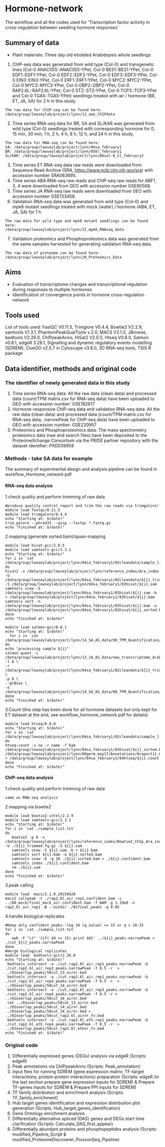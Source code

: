 # Hormone-network
The workflow and all the codes used for 'Transcription factor activity in cross-regulation between seedling hormone responses'

## Summary of data
- Plant materials: Three day old etiolated Arabidopsis whole seedlings
1. ChIP-seq data was generated from wild type (Col-0) and transgenetic lines (Col-0 ANAC055::ANAC055-YPet, Col-0 BES1::BES1-YPet, Col-0 EDF1::EDF1-YPet, Col-0 EDF2::EDF2-YPet, Col-0 EDF3::EDF3-YPet, Col-0 EIN3::EIN3-YPet, Col-0 ERF1::ERF1-YPet, Col-0 MYC2::MYC2-YPet, Col-0 MYC3::MYC3-YPet, Col-0 OBP2::OBP2-YPet, Col-0 RAP2.6L::RAP2.6L-YPet, Col-0 STZ::STZ-YPet, Col-0 TCP3::TCP3-YPet and Col-0 TGA5::TGA5-YPet) seedlings treated with air / hormone (BR, ET, JA, SA) for 2 h in this study.
 ```
The raw data for ChIP-seq can be found here:
/data/group/lewseylab/project/lynn/12_own_ChIPdata
```
2. Time series RNA-seq data for BR, SA and SL/KAR was generated from wild type (Col-0) seedlings treated with corresponding hormone for 0, 15 min, 30 min, 1 h, 2 h, 4 h, 8 h, 12 h, and 24 h in this study.
```
The raw data for RNA-seq can be found here:
SA: /data/group/lewseylab/project/lynn/04sa_february1
BR: /data/group/lewseylab/project/lynn/05bl_february1
SL/KAR: /data/group/lewseylab/project/lynn/06col-0_sl_february2
```
3. Time series ET RNA-seq data raw reads were downloaded from Sequence Read Archive (SRA, https://www.ncbi.nlm.nih.gov/sra) with accession number SRA063695.
4. Time series ABA RNA-seq raw reads and ChIP-seq raw reads for ABF1, 3, 4 were downloaded from GEO with accession number GSE80568.
5. Time series JA RNA-seq raw reads were downloaded from GEO with accession number GSE133408.
6. Validation RNA-seq data was generated from wild type (Col-0) and mpk6 mutant seedlings treated with mock (water) / hormone (ABA, ET, JA, SA) for 1 h.
```
The raw data for wild type and mpk6 mutant seedlings can be found here:
/data/group/lewseylab/project/lynn/21_mpk6_RNAseq_data
```
7. Validation proteomics and Phosphoproteomics data was generated from the same samples harvested for generating validation RNA-seq data.
```
The raw data of proteome can be found here:
/data/group/lewseylab/project/lynn/20_Proteomics_Data
```

## Aims
- Evaluation of transcriptome changes and transcriptional regulation during responses to multiple hormones
- Identification of convergence points in hormone cross-regulation network

## Tools used
List of tools used: FastQC V0.11.5, Trimglore V0.4.4, Bowtie2 V2.2.9, samtools V1.3.1, PhantomPeakQualTools v.2.0, MACS V2.1.0, JBrowse, bedtools V2.26.0, ChIPpeakAnno, HiSat2 V2.0.5, Htseq V0.8.0, Salmon v0.8.1, edgeR 3.28.1, Signalling and dynamic regulatory events modelling (SDREM), ClueGO v2.5.7 in Cytoscape v3.8.0, 3D RNA-seq tools, TSIS R package

## Data identifier, methods and original code

### The identifier of newly generated data in this study
1. Time series RNA-seq data: All the raw data (clean data) and processed data (count/TPM matrix.csv for RNA-seq data) have been uploaded to GEO with accession number: GSE182617 
2. Hormone-responsive ChIP-seq data and validation RNA-seq data: All the raw data (clean data) and processed data (count/TPM matrix.csv for RNA-seq data; .narrowPeak for ChIP-seq data) have been uploaded to GEO with accession number: GSE220957
3. Proteomics and Phosphoproteomics data: The mass spectrometry proteomics data (raw and search files) have been deposited to the ProteomeXchange Consortium via the PRIDE partner repository with the dataset identifier: PXD039958

### Methods - take SA data for example
The summary of experimental design and analysis pipeline can be found in workflow_Hormone_network.pdf

#### RNA-seq data analysis
1.check quality and perform trimming of raw data
```
#produce quality control report and trim the raw reads via trimgalore!
module load fastqc/0.11.5
module load trimgalore/0.4.4
echo "Starting at: $(date)"
trim_galore --phred33 --gzip --fastqc *.fastq.gz
echo "Finished at: $(date)"
```
2.mapping (generate sorted.bam)/quasi-mapping
```
module load hisat-gcc/2.0.5
module load samtools-gcc/1.3.1
echo "Starting at: $(date)"
for i in `cat /data/group/lewseylab/project/lynn/04sa_february1/02cleandata/sample_list.txt`
do
hisat2 -x /data/group/lewseylab/project/lynn/reference_index/Ara_index -U /data/group/lewseylab/project/lynn/04sa_february1/02cleandata/${i}_trimmed.fq.gz -S /data/group/lewseylab/project/lynn/04sa_february1/03hisat/${i}.sam
samtools view -S /data/group/lewseylab/project/lynn/04sa_february1/03hisat/${i}.sam -b > /data/group/lewseylab/project/lynn/04sa_february1/03hisat/${i}.bam
samtools sort -n /data/group/lewseylab/project/lynn/04sa_february1/03hisat/${i}.bam -o /data/group/lewseylab/project/lynn/04sa_february1/03hisat/${i}_sorted.bam
done
echo "Finished at: $(date)"

module load salmon-gcc/0.8.1
echo "Starting at: $(date)"
  for i in `cat /data/group/lewseylab/project/lynn/14_SA_AS_data/00_TPM_Quantification/sample_list.txt`
do
echo "processing sample ${i}"
salmon quant -i /data/group/lewseylab/project/lynn/13_JA_AS_data/new_transcriptome_Arabidopsis/AtRTDv2_QUASI_index  -l A \
-r /data/group/lewseylab/project/lynn/04sa_february1/02cleandata/${i}_trimmed.fq.gz \
-p 8 \
--gcBias \
-o /data/group/lewseylab/project/lynn/14_SA_AS_data/00_TPM_Quantification/${i}_quant
done
echo "Finished at: $(date)"
```

3.Count (this step has been done for all hormone datasets but only kept for ET dataset at the end, see workflow_hormone_network.pdf for details)
```
module load htseq/0.8.0
echo "Starting at: $(date)"
for i in `cat /data/group/lewseylab/project/lynn/04sa_february1/02cleandata/sample_list.txt`
do
htseq-count -s no -r name -f bam /data/group/lewseylab/project/lynn/04sa_february1/03hisat/${i}_sorted.bam /data/group/lewseylab/project/lynn/00germ_may17/Annotations/Araport11_GFF3_genes_transposons.201606.gtf > /data/group/lewseylab/project/lynn/04sa_february1/04htseq/${i}.count
done
echo "Finished at: $(date)"
```

#### ChIP-seq data analysis
1.check quality and perform trimming of raw data
```
same as RNA-seq analysis
```

2.mapping via bowtie2
```
module load bowtie2-intel/2.2.9
module load samtools-gcc/1.3.1
echo "Starting at: $(date)"
for i in `cat ./sample_list.txt`
do
   bowtie2 -p 8 -x /data/group/lewseylab/project/lynn/reference_index/Bowtie2_ChIp_Ara_index -U ./${i}_trimmed.fq.gz -S ${i}.sam
   samtools view -S ${i}.sam -b > ${i}.bam
   samtools sort ${i}.bam -o ${i}.sorted.bam
   samtools view -b -q 10 ./${i}.sorted.bam > ./${i}.confident.bam
   samtools index ./${i}.confident.bam
   rm ./${i}.sam
done
echo "Finished at: $(date)"
```
3.peak calling
```
module load  macs/2.1.0.20150420
macs2 callpeak -t ./rap2.6l_air_rep1.confident.bam -c ../00_mock/final_mock_air.confident.bam -f BAM -g 1.19e8 -n rap2.6l_air_rep1 -B --outdir ./01final_peaks -q 0.05
```
4.handle biological replicates
```
#Keep only confident peaks--log 10 (q value) >= 15 or q < 10-15
for i in `cat ./sample_list.txt`
do
   awk -F "\t" '{if( $9 >= 15) print $0}' ../${i}_peaks.narrowPeak > ./cut_${i}_peaks.narrowPeak
done
#merge biological replicates
module load  bedtools-gcc/2.26.0
echo "Starting at: $(date)"
 bedtools intersect -a ./cut_rap2.6l_air_rep1_peaks.narrowPeak -b ./cut_rap2.6l_air_rep3_peaks.narrowPeak -f 0.5 -r  > ../01overlap_peaks/50cut_13_airnr.bed
 bedtools intersect -a ./cut_rap2.6l_air_rep1_peaks.narrowPeak -b ./cut_rap2.6l_air_rep4_peaks.narrowPeak -f 0.5 -r  > ../01overlap_peaks/50cut_14_airnr.bed
 bedtools intersect -a ./cut_rap2.6l_air_rep3_peaks.narrowPeak -b ./cut_rap2.6l_air_rep4_peaks.narrowPeak -f 0.5 -r > ../01overlap_peaks/50cut_34_airnr.bed
 cat ../01overlap_peaks/50cut_13_airnr.bed ../01overlap_peaks/50cut_14_airnr.bed ../01overlap_peaks/50cut_34_airnr.bed > ../01overlap_peaks/50cut_rap2.6l_airnr_fv.bed
 bedtools intersect -a ./cut_rap2.6l_eth_rep1_peaks.narrowPeak -b ./cut_rap2.6l_eth_rep4_peaks.narrowPeak -f 0.5 -r  > ../01overlap_peaks/50cut_rap2.6l_ethnr_fv.bed
echo "Finished at: $(date)"
```

### Original code
1. Differentially expressed genes (DEGs) analysis via edgeR (Scripts: edgeR)
2. Peak annotations via ChIPpeakAnno (Scripts: Peak_annotation)
3. Input files for running SDREM (gene expression matrix; TF-target interactions; protein-protein interactions) preparation (Scripts: edgeR (in the last section prepare gene expression inputs for SDREM) & Prepare TF-genes inputs for SDREM & Prepare PPI inputs for SDREM)
4. TF family distribution and enrichment analysis (Scripts: TF_family_enrichment)
5. Hub target genes identification and expression distribution plot generation (Scripts: Hub_target_genes_identification)
6. Gene Ontology enrichment analysis
7. Differentially alternative spliced (DAS) genes and DEGs start time clarification (Scripts: Calculate_DAS_first_appear)
8. Differentially abundant proteins and phosphopeptides analysis (Scripts: modified_Pipeline_Script & modified_ProteomeDiscoverer_PoissonSeq_Pipeline)

